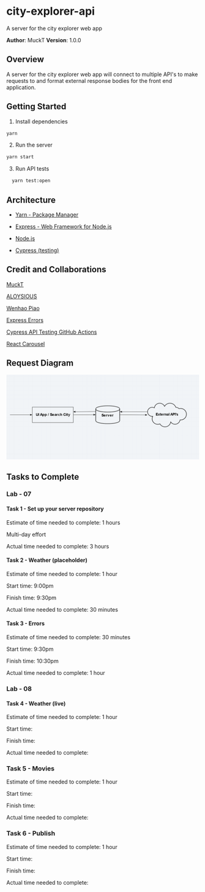 # city-explorer-api
A server for the city explorer web app

**Author**: MuckT
**Version**: 1.0.0

## Overview
A server for the city explorer web app will connect to multiple API's to make requests to and format external response bodies for the front end application.

## Getting Started

1. Install dependencies

  ```bash
  yarn
  ```

2. Run the server

  ```bash
  yarn start
  ```

3. Run API tests

```bash
  yarn test:open
```

## Architecture

* [Yarn - Package Manager](https://yarnpkg.com/)

* [Express - Web Framework for Node.js](https://www.npmjs.com/package/express)

* [Node.js](https://nodejs.org/en/)

* [Cypress (testing)](https://www.cypress.io)

## Credit and Collaborations

[MuckT](https://github.com/MuckT)

[ALOYSIOUS](https://github.com/AL0YSI0US)

[Wenhao Piao](https://github.com/wpiao)

[Express Errors](https://expressjs.com/en/guide/error-handling.html)

[Cypress API Testing GitHub Actions](https://github.com/cypress-io/cypress/issues/1872#issuecomment-450807452)

[React Carousel](https://react-bootstrap.github.io/components/carousel/)

## Request Diagram

![Server Request Diagram](city-explorer-diagram.PNG)

## Tasks to Complete

### Lab - 07
#### Task 1 - Set up your server repository

Estimate of time needed to complete: 1 hours

Multi-day effort

Actual time needed to complete: 3 hours

#### Task 2 - Weather (placeholder)

Estimate of time needed to complete: 1 hour

Start time: 9:00pm

Finish time: 9:30pm

Actual time needed to complete: 30 minutes

#### Task 3 - Errors

Estimate of time needed to complete: 30 minutes

Start time: 9:30pm

Finish time: 10:30pm

Actual time needed to complete: 1 hour

### Lab - 08

#### Task 4 - Weather (live)

Estimate of time needed to complete: 1 hour

Start time:

Finish time:

Actual time needed to complete:

### Task 5 - Movies

Estimate of time needed to complete: 1 hour

Start time:

Finish time:

Actual time needed to complete:

### Task 6 - Publish

Estimate of time needed to complete: 1 hour

Start time:

Finish time:

Actual time needed to complete: